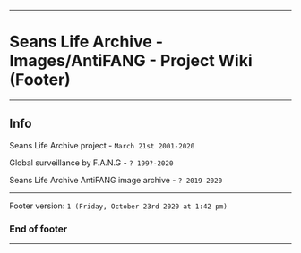 
***

# Seans Life Archive - Images/AntiFANG - Project Wiki (Footer)

***

## Info

Seans Life Archive project - `March 21st 2001-2020`

Global surveillance by F.A.N.G - `? 199?-2020`

Seans Life Archive AntiFANG image archive - `? 2019-2020`

***

Footer version: `1 (Friday, October 23rd 2020 at 1:42 pm)`

### End of footer

***
